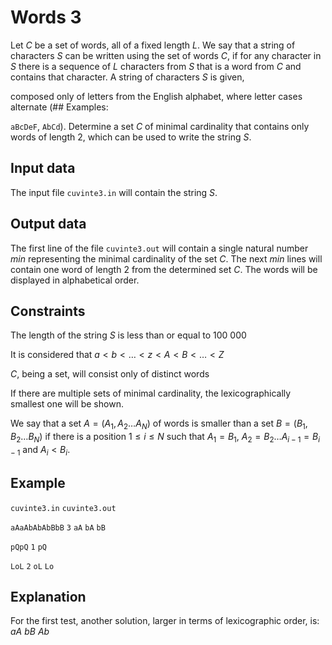 # Words 3

Let $C$ be a set of words, all of a fixed length $L$. We say that a string of characters $S$ can be written using the set of words $C$, if for any character in $S$ there is a sequence of $L$ characters from $S$ that is a word from $C$ and contains that character. A string of characters $S$ is given, 

composed only of letters from the English alphabet, where letter cases alternate (## Examples:

`aBcDeF`, `AbCd`). Determine a set $C$ of minimal cardinality that contains only words of length $2$, which can be used to write the string $S$.

## Input data

The input file `cuvinte3.in` will contain the string $S$.

## Output data

The first line of the file `cuvinte3.out` will contain a single natural number $min$ representing the minimal cardinality of the set $C$. The next $min$ lines will contain one word of length $2$ from the determined set $C$. The words will be displayed in alphabetical order.

## Constraints

The length of the string $S$ is less than or equal to $100 \ 000$

It is considered that $a < b < \dots < z < A < B < \dots < Z$

$C$, being a set, will consist only of distinct words

If there are multiple sets of minimal cardinality, the lexicographically smallest one will be shown.

We say that a set $A=(A_1, A_2 \dots A_N)$ of words is smaller than a set $B=(B_1, B_2 \dots B_N)$ if there is a position $1 \leq i \leq N$ such that $A_1=B_1$, $A_2=B_2 \dots A_{i-1}=B_{i-1}$ and $A_i < B_i$.

## Example

`cuvinte3.in`  `cuvinte3.out`

`aAaAbAbAbBbB`  `3`
`aA`
`bA`
`bB`

`pQpQ`  `1`
`pQ`

`LoL`  `2`
`oL`
`Lo`

## Explanation

For the first test, another solution, larger in terms of lexicographic order, is:
$aA$
$bB$
$Ab$